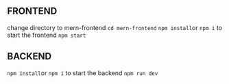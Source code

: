 ## FRONTEND
change directory to mern-frontend
`cd mern-frontend`
`npm install`or `npm i`
to start the frontend
`npm start` 

## BACKEND
`npm install`or `npm i`
to start the backend
`npm run dev` 
